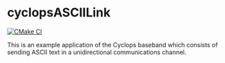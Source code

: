 # cyclopsASCIILink
[![CMake CI](https://github.com/ucb-cyarp/cyclopsASCIILink/actions/workflows/cmake.yml/badge.svg?branch=master)](https://github.com/ucb-cyarp/cyclopsASCIILink/actions/workflows/cmake.yml)
 
This is an example application of the Cyclops baseband which consists of sending ASCII text in a unidirectional communications channel.
 
